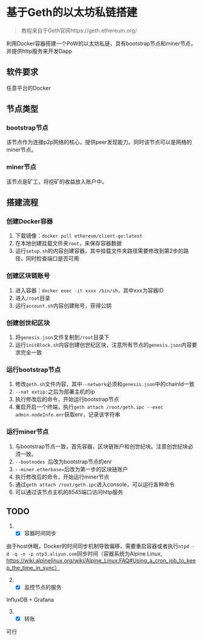 # 基于Geth的以太坊私链搭建
> 教程来自于Geth官网https://geth.ethereum.org/

利用Docker容器搭建一个PoW的以太坊私链，具有bootstrap节点和miner节点，并提供http服务来开发Dapp
## 软件要求
任意平台的Docker
## 节点类型
### bootstrap节点
该节点作为连接p2p网络的核心，提供peer发现能力。同时该节点可以是网络的miner节点。
### miner节点
该节点是矿工，将挖矿的收益放入账户中。
## 搭建流程
### 创建Docker容器
1. 下载镜像：`docker pull ethereum/client-go:latest`
2. 在本地创建挂载文件夹`root`，来保存容器数据
3. 运行`setup.sh`的内容创建容器，其中挂载文件夹路径需要修改到第2步的路径，同时检查端口是否可用
### 创建区块链账号
1. 进入容器：`docker exec -it xxxx /bin/sh`，其中xxx为容器ID
2. 进入`/root`目录
3. 运行`account.sh`内容创建账号，获得公钥
### 创建创世纪区块
1. 将`genesis.json`文件复制到`/root`目录下
2. 运行`initBlock.sh`内容创建创世纪区块，注意所有节点的`genesis.json`内容要求完全一致
### 运行bootstrap节点
1. 修改`geth.sh`文件内容，其中`--network`必须和`genesis.json`中的chainId一致
2. `--nat extip:`之后为部署主机的ip
3. 执行修改后的命令，开始运行bootstrap节点
4. 重启开启一个终端，执行`geth attach /root/geth.ipc --exec admin.nodeInfo.enr`获取enr，记录该字符串
### 运行miner节点
1. 与bootstrap节点一致，首先容器，区块链账户和创世纪块。注意创世纪块必须一致。
2. `--bootnodes `后改为bootstrap节点的enr
3. `--miner.etherbase=`后改为第一步的区块链账户
4. 执行修改后的命令，开始运行miner节点
5. 通过`geth attach /root/geth.ipc`进入console，可以运行各种命令
6. 可以通过该节点主机的8545端口访问http服务

## TODO
1. - [x] 容器时间同步
   
由于host休眠，Docker的时间同步机制导致偏移，需要重启容器或者执行`ntpd -d -q -n -p ntp3.aliyun.com`同步时间（容器系统为Alpine Linux,
https://wiki.alpinelinux.org/wiki/Alpine_Linux:FAQ#Using_a_cron_job_to_keep_the_time_in_sync）

2. - [x] 监控节点的服务 

InfluxDB + Grafana
   
3. - [x] 转账

可行